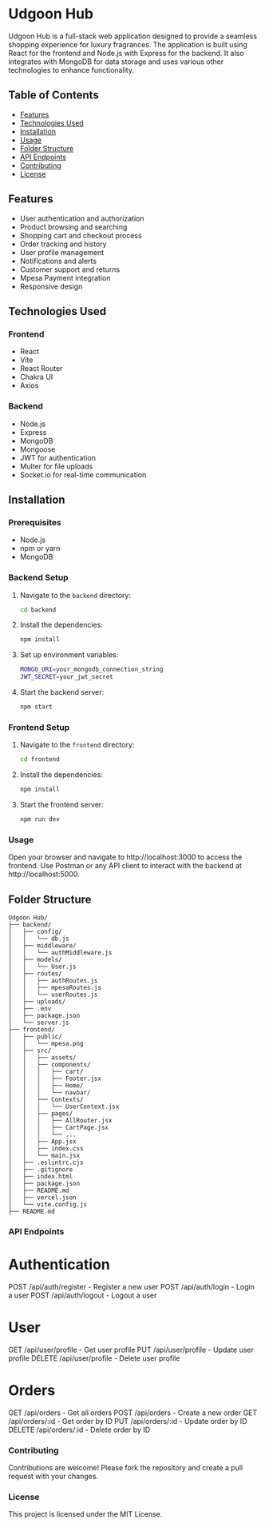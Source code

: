 # Udgoon Hub

Udgoon Hub is a full-stack web application designed to provide a seamless shopping experience for luxury fragrances. The application is built using React for the frontend and Node.js with Express for the backend. It also integrates with MongoDB for data storage and uses various other technologies to enhance functionality.

## Table of Contents

- [Features](#features)
- [Technologies Used](#technologies-used)
- [Installation](#installation)
- [Usage](#usage)
- [Folder Structure](#folder-structure)
- [API Endpoints](#api-endpoints)
- [Contributing](#contributing)
- [License](#license)

## Features

- User authentication and authorization
- Product browsing and searching
- Shopping cart and checkout process
- Order tracking and history
- User profile management
- Notifications and alerts
- Customer support and returns
- Mpesa Payment integration
- Responsive design

## Technologies Used

### Frontend

- React
- Vite
- React Router
- Chakra UI
- Axios

### Backend

- Node.js
- Express
- MongoDB
- Mongoose
- JWT for authentication
- Multer for file uploads
- Socket.io for real-time communication

## Installation

### Prerequisites

- Node.js
- npm or yarn
- MongoDB

### Backend Setup

1. Navigate to the `backend` directory:
   ```sh
   cd backend
   ```

2. Install the dependencies:
   ```sh
   npm install
   ```

3. Set up environment variables:
   ```sh
   MONGO_URI=your_mongodb_connection_string
   JWT_SECRET=your_jwt_secret
   ```

4. Start the backend server:
   ```sh
   npm start
   ```

### Frontend Setup

1. Navigate to the `frontend` directory:
   ```sh
   cd frontend
   ```

2. Install the dependencies:
   ```sh
   npm install
   ```

3. Start the frontend server:
   ```sh
   npm run dev
   ```

### Usage

Open your browser and navigate to http://localhost:3000 to access the frontend.
Use Postman or any API client to interact with the backend at http://localhost:5000.

## Folder Structure
```
Udgoon Hub/
├── backend/
│   ├── config/
│   │   └── db.js
│   ├── middleware/
│   │   └── authMiddleware.js
│   ├── models/
│   │   └── User.js
│   ├── routes/
│   │   ├── authRoutes.js
│   │   ├── mpesaRoutes.js
│   │   └── userRoutes.js
│   ├── uploads/
│   ├── .env
│   ├── package.json
│   └── server.js
├── frontend/
│   ├── public/
│   │   └── mpesa.png
│   ├── src/
│   │   ├── assets/
│   │   ├── components/
│   │   │   ├── cart/
│   │   │   ├── Footer.jsx
│   │   │   ├── Home/
│   │   │   └── navbar/
│   │   ├── Contexts/
│   │   │   └── UserContext.jsx
│   │   ├── pages/
│   │   │   ├── AllRouter.jsx
│   │   │   ├── CartPage.jsx
│   │   │   └── ...
│   │   ├── App.jsx
│   │   ├── index.css
│   │   └── main.jsx
│   ├── .eslintrc.cjs
│   ├── .gitignore
│   ├── index.html
│   ├── package.json
│   ├── README.md
│   ├── vercel.json
│   └── vite.config.js
├── README.md
```
### API Endpoints

# Authentication
POST /api/auth/register - Register a new user
POST /api/auth/login - Login a user
POST /api/auth/logout - Logout a user
# User
GET /api/user/profile - Get user profile
PUT /api/user/profile - Update user profile
DELETE /api/user/profile - Delete user profile
# Orders
GET /api/orders - Get all orders
POST /api/orders - Create a new order
GET /api/orders/:id - Get order by ID
PUT /api/orders/:id - Update order by ID
DELETE /api/orders/:id - Delete order by ID

### Contributing
Contributions are welcome! Please fork the repository and create a pull request with your changes.

### License
This project is licensed under the MIT License.

